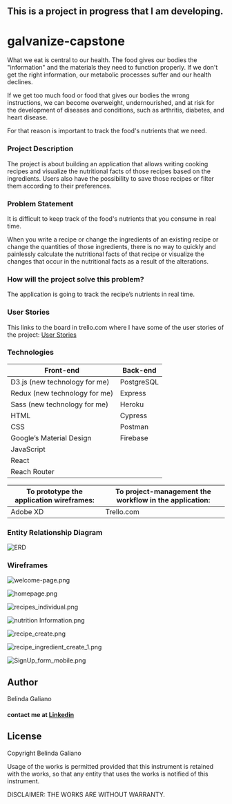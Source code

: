 ## This is a project in progress that I am developing.

# galvanize-capstone
What we eat is central to our health. The food gives our bodies the "information" and the materials they need to function properly. If we don't get the right information, our metabolic processes suffer and our health declines.

If we get too much food or food that gives our bodies the wrong instructions, we can become overweight, undernourished, and at risk for the development of diseases and conditions, such as arthritis, diabetes, and heart disease.

For that reason is important to track the food's nutrients that we need.

### Project Description
The project is about building an application that allows writing cooking recipes and visualize the nutritional facts of those recipes based on the ingredients. Users also have the possibility to save those recipes or filter them according to their preferences.

### Problem Statement
It is difficult to keep track of the food's nutrients that you consume in real time.

When you write a recipe or change the ingredients of an existing recipe or change the quantities of those ingredients, there is no way to quickly and painlessly calculate the nutritional facts of that recipe or visualize the changes that occur in the nutritional facts as a result of the alterations.

### How will the project solve this problem?
The application is going to track the recipe’s nutrients in real time.

### User Stories
This links to the board in trello.com where I have some of the user stories of the project: 
[User Stories](https://trello.com/b/5ApCBpUg/capstone-project)

### Technologies 

| Front-end | Back-end |
| ------------ | ----------- |
| D3.js (new technology for me) | PostgreSQL |
| Redux (new technology for me) | Express |
| Sass (new technology for me) | Heroku |
| HTML | Cypress |
| CSS | Postman |
| Google’s Material Design | Firebase |
| JavaScript | |
| React | |
| Reach Router | |

| To prototype the application wireframes: | To project-management the workflow in the application:|
------- | -------
|Adobe XD | Trello.com

###  Entity Relationship Diagram

![ERD](https://github.com/belinda-galiano/galvanize-capstone/blob/master/Entity%20Relationship%20Diagram.png)

### Wireframes

![welcome-page.png](https://github.com/belinda-galiano/galvanize-capstone/blob/master/plan_my_meal%20mockup/welcome-page.png)

![homepage.png](https://github.com/belinda-galiano/galvanize-capstone/blob/master/plan_my_meal%20mockup/homepage.png)

![recipes_individual.png](https://github.com/belinda-galiano/galvanize-capstone/blob/master/plan_my_meal%20mockup/recipes_individual.png)

![nutrition Information.png](https://github.com/belinda-galiano/galvanize-capstone/blob/master/plan_my_meal%20mockup/nutrition%20Information.png)

![recipe_create.png](https://github.com/belinda-galiano/galvanize-capstone/blob/master/plan_my_meal%20mockup/recipe_create.png)

![recipe_ingredient_create_1.png](https://github.com/belinda-galiano/galvanize-capstone/blob/master/plan_my_meal%20mockup/recipe_ingredient_create_1.png)

![SignUp_form_mobile.png](https://github.com/belinda-galiano/galvanize-capstone/blob/master/plan_my_meal%20mockup/SignUp_form_mobile.png)

## Author
Belinda Galiano

#### contact me at [Linkedin](https://www.linkedin.com/in/belinda-galiano/)

## License

Copyright Belinda Galiano

Usage of the works is permitted provided that this instrument is retained with the works, so that any entity that uses the works is notified of this instrument.

DISCLAIMER: THE WORKS ARE WITHOUT WARRANTY.
